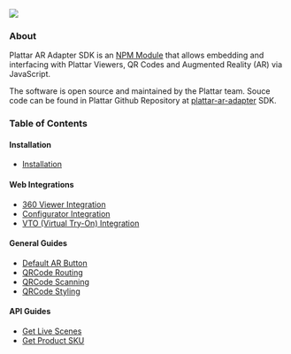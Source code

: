 ![](//s3.amazonaws.com/user-content.stoplight.io/17760/1598239953147)

### About

Plattar AR Adapter SDK is an [NPM Module](https://www.npmjs.com/package/@plattar/plattar-ar-adapter) that allows embedding and interfacing with Plattar Viewers, QR Codes and Augmented Reality (AR) via JavaScript.

The software is open source and maintained by the Plattar team. Souce code can be found in Plattar Github Repository at [plattar-ar-adapter](https://github.com/Plattar/plattar-ar-adapter) SDK.

### Table of Contents

#### Installation

- [Installation](installation/installation.md)

#### Web Integrations

- [360 Viewer Integration](integrations/360-integration.md)
- [Configurator Integration](integrations/configurator-integration.md)
- [VTO (Virtual Try-On) Integration](integrations/vto-integration.md)

#### General Guides

- [Default AR Button](guides/default-ar-button.md)
- [QRCode Routing](guides/qrcode-routing.md)
- [QRCode Scanning](guides/qrcode-scanning.md)
- [QRCode Styling](guides/qrcode-styling.md)

#### API Guides

- [Get Live Scenes](guides/get-live-scene.md)
- [Get Product SKU](guides/get-product-sku.md)